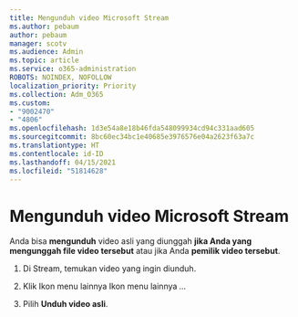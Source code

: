 ```yaml
---
title: Mengunduh video Microsoft Stream
ms.author: pebaum
author: pebaum
manager: scotv
ms.audience: Admin
ms.topic: article
ms.service: o365-administration
ROBOTS: NOINDEX, NOFOLLOW
localization_priority: Priority
ms.collection: Adm_O365
ms.custom:
- "9002470"
- "4806"
ms.openlocfilehash: 1d3e54a8e18b46fda548099934cd94c331aad605
ms.sourcegitcommit: 8bc60ec34bc1e40685e3976576e04a2623f63a7c
ms.translationtype: HT
ms.contentlocale: id-ID
ms.lasthandoff: 04/15/2021
ms.locfileid: "51814628"
---
```

# <a name="download-microsoft-stream-videos"></a>Mengunduh video Microsoft Stream

Anda bisa **mengunduh** video asli yang diunggah **jika Anda yang mengunggah file video tersebut** atau jika Anda **pemilik video tersebut**.

1. Di Stream, temukan video yang ingin diunduh.

2. Klik Ikon menu lainnya Ikon menu lainnya *...*

3. Pilih **Unduh video asli**.
